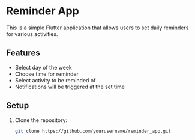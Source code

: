# Reminder App

This is a simple Flutter application that allows users to set daily reminders for various activities. 

## Features

- Select day of the week
- Choose time for reminder
- Select activity to be reminded of
- Notifications will be triggered at the set time

## Setup

1. Clone the repository:
   ```bash
   git clone https://github.com/yourusername/reminder_app.git
